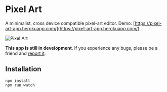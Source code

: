 # Pixel Art

A minimalist, cross device compatible pixel-art editor. Demo: [https://pixel-art-app.herokuapp.com/](https://pixel-art-app.herokuapp.com/)

![Pixel Art](https://media1.giphy.com/media/lNWs3R5c8FZhY4836f/giphy.gif)


**This app is still in development**. If you experience any bugs, please be a friend and [report it](https://github.com/jonfranco224/pixel-art/issues).

## Installation

```
npm install
npm run watch
```
